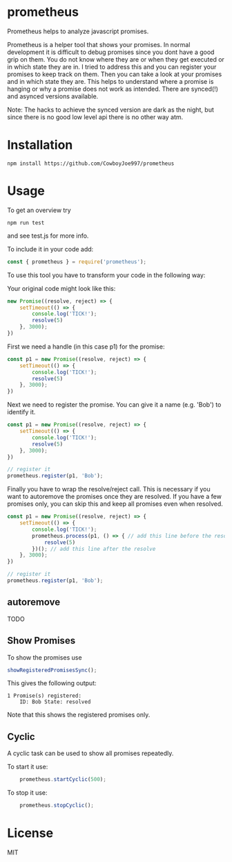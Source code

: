# prometheus
Prometheus helps to analyze javascript promises.

Prometheus is a helper tool that shows your promises.
In normal development it is difficult to debug promises since you dont have a good grip on them. You do not know where they are or when they get executed or in which state they are in.
I tried to address this and you can register your promises to keep track on them.
Then you can take a look at your promises and in which state they are.
This helps to understand where a promise is hanging or why a promise does not work as intended.
There are synced(!) and asynced versions available.

Note: The hacks to achieve the synced version are dark as the night, but since there is no good low level api there is no other way atm.

# Installation

```console
npm install https://github.com/CowboyJoe997/prometheus
```

# Usage


To get an overview try
```console
npm run test
```
and see test.js for more info.

To include it in your code add:

```javascript
const { prometheus } = require('prometheus');
```

To use this tool you have to transform your code in the following way:

Your original code might look like this:

```javascript
new Promise((resolve, reject) => {
	setTimeout(() => {
		console.log('TICK!');
		resolve(5)
	}, 3000);
})
```

First we need a handle (in this case p1) for the promise:

```javascript
const p1 = new Promise((resolve, reject) => {
	setTimeout(() => {
		console.log('TICK!');
		resolve(5)
	}, 3000);
})
```

Next we need to register the promise. You can give it a name (e.g. 'Bob') to identify it.

```javascript
const p1 = new Promise((resolve, reject) => {
	setTimeout(() => {
		console.log('TICK!');
		resolve(5)
	}, 3000);
})

// register it
prometheus.register(p1, 'Bob');
```

Finally you have to wrap the resolve/reject call. This is necessary if you want to autoremove the promises once they are resolved.
If you have a few promises only, you can skip this and keep all promises even when resolved.

```javascript
const p1 = new Promise((resolve, reject) => {
	setTimeout(() => {
		console.log('TICK!');
		prometheus.process(p1, () => { // add this line before the resolve
			resolve(5)
		})(); // add this line after the resolve
	}, 3000);
})

// register it
prometheus.register(p1, 'Bob');
```

## autoremove
TODO

## Show Promises

To show the promises use

```javascript
showRegisteredPromisesSync();
```
This gives the following output:
```console
1 Promise(s) registered:
    ID: Bob State: resolved
```
Note that this shows the registered promises only.

## Cyclic

A cyclic task can be used to show all promises repeatedly.

To start it use:
```javascript
	prometheus.startCyclic(500);

```

To stop it use:
```javascript
	prometheus.stopCyclic();
```

# License

MIT

